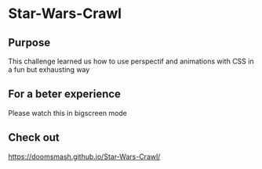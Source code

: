 # Star-Wars-Crawl

## Purpose
This challenge learned us how to use perspectif and animations with CSS in a fun but exhausting way

## For a beter experience
Please watch this in bigscreen mode

## Check out
https://doomsmash.github.io/Star-Wars-Crawl/